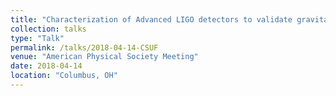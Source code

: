 ```yaml
---
title: "Characterization of Advanced LIGO detectors to validate gravitational-wave signals"
collection: talks
type: "Talk"
permalink: /talks/2018-04-14-CSUF
venue: "American Physical Society Meeting"
date: 2018-04-14
location: "Columbus, OH"
---
```

